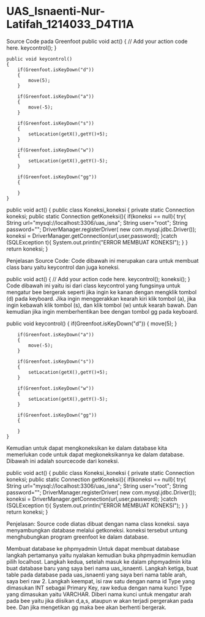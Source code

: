 # UAS_Isnaenti-Nur-Latifah_1214033_D4TI1A
Source Code pada Greenfoot
public void act()
    {
        // Add your action code here.
        keycontrol();
    }
    
    public void keycontrol()
    {
        if(Greenfoot.isKeyDown("d"))
        {
            move(5);
        }
        
        if(Greenfoot.isKeyDown("a"))
        {
            move(-5);
        }
        
        if(Greenfoot.isKeyDown("s"))
        {
            setLocation(getX(),getY()+5);
        }
        
        if(Greenfoot.isKeyDown("w"))
        {
            setLocation(getX(),getY()-5);
        }
        
        if(Greenfoot.isKeyDown("gg"))
        {
            
        }
    }
    

public void act()
    {
    public class Koneksi_koneksi {
    private static Connection koneksi;
    public static Connection getKoneksi(){
        if(koneksi == null){
            try{
                String url="mysql://localhost:3306/uas_isna";
                String user="root";
                String password="";
                DriverManager.registerDriver(
                new com.mysql.jdbc.Driver());
                koneksi = DriverManager.getConnection(url,user,password);
                }catch (SQLException t){
                    System.out.println("ERROR MEMBUAT KONEKSI");
            }
        }
        return koneksi;
    }

Penjelasan Source Code:
Code dibawah ini merupakan cara untuk membuat class baru yaitu keycontrol dan juga koneksi.

public void act()
    {
        // Add your action code here.
        keycontrol();
        koneksi();
    }
Code dibawah ini yaitu isi dari class keycontrol yang fungsinya untuk mengatur bee bergerak seperti jika ingin ke kanan dengan mengklik tombol (d) pada keyboard. Jika ingin menggerakkan kearah kiri klik tombol (a), jika ingin kebawah klik tombol (s), dan klik tombol (w) untuk kearah bawah. Dan kemudian jika ingin memberhentikan bee dengan tombol gg pada keyboard.
 
 public void keycontrol()
    {
        if(Greenfoot.isKeyDown("d"))
        {
            move(5);
        }
        
        if(Greenfoot.isKeyDown("a"))
        {
            move(-5);
        }
        
        if(Greenfoot.isKeyDown("s"))
        {
            setLocation(getX(),getY()+5);
        }
        
        if(Greenfoot.isKeyDown("w"))
        {
            setLocation(getX(),getY()-5);
        }
        
        if(Greenfoot.isKeyDown("gg"))
        {
            
        }
    }
    
Kemudian untuk dapat mengkoneksikan ke dalam database kita memerlukan code untuk dapat megkoneksikannya ke dalam database. Dibawah ini adalah sourcecode dari koneksi. 

public void act()
    {
    public class Koneksi_koneksi {
    private static Connection koneksi;
    public static Connection getKoneksi(){
        if(koneksi == null){
            try{
                String url="mysql://localhost:3306/uas_isna";
                String user="root";
                String password="";
                DriverManager.registerDriver(
                new com.mysql.jdbc.Driver());
                koneksi = DriverManager.getConnection(url,user,password);
                }catch (SQLException t){
                    System.out.println("ERROR MEMBUAT KONEKSI");
            }
        }
        return koneksi;
    }
    
Penjelasan:
Source code diatas dibuat dengan nama class koneksi. saya menyambungkan database melalui getkoneksi. koneksi tersebut untung menghubungkan program greenfoot ke dalam database.

    
Membuat database ke phpmyadmin
Untuk dapat membuat database langkah pertamanya yaitu nyalakan kemudian buka phpmyadmin kemudian pilih localhost. Langkah kedua, setelah masuk ke dalam phpmyadmin kita buat database baru yang saya beri nama uas_isnaenti. Langkah ketiga, buat table pada database pada uas_isnaenti yang saya beri nama table arah, saya beri raw 2. Langkah keempat, isi raw satu dengan nama id Type yang dimasukan INT sebagai Primary Key, raw kedua dengan nama kunci Type yang dimasukan yaitu VARCHAR. 
Diberi nama kunci untuk mengatur arah pada bee yaitu jika diisikan d,a,s, ataupun w akan terjadi pergerakan pada bee. Dan jika mengetikan gg maka bee akan berhenti bergerak.
